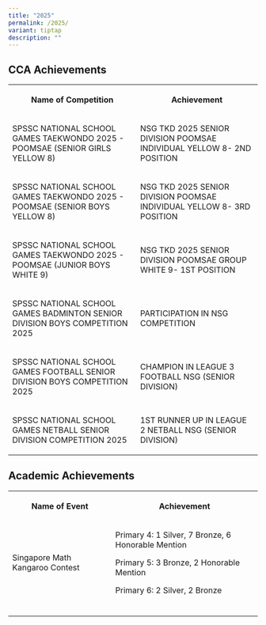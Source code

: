 ```yaml
---
title: "2025"
permalink: /2025/
variant: tiptap
description: ""
---
```

<h2><strong>CCA Achievements</strong></h2>
<table style="minWidth: 50px">
<colgroup>
<col>
<col>
</colgroup>
<tbody>
<tr>
<th rowspan="1" colspan="1">
<p>Name of Competition</p>
</th>
<th rowspan="1" colspan="1">
<p>Achievement</p>
</th>
</tr>
<tr>
<td rowspan="1" colspan="1">
<p>SPSSC NATIONAL SCHOOL GAMES TAEKWONDO 2025 - POOMSAE (SENIOR GIRLS YELLOW
8)</p>
</td>
<td rowspan="1" colspan="1">
<p>NSG TKD 2025 SENIOR DIVISION POOMSAE INDIVIDUAL YELLOW 8- 2ND POSITION</p>
</td>
</tr>
<tr>
<td rowspan="1" colspan="1">
<p>SPSSC NATIONAL SCHOOL GAMES TAEKWONDO 2025 - POOMSAE (SENIOR BOYS YELLOW
8)</p>
</td>
<td rowspan="1" colspan="1">
<p>NSG TKD 2025 SENIOR DIVISION POOMSAE INDIVIDUAL YELLOW 8- 3RD POSITION</p>
</td>
</tr>
<tr>
<td rowspan="1" colspan="1">
<p>SPSSC NATIONAL SCHOOL GAMES TAEKWONDO 2025 - POOMSAE (JUNIOR BOYS WHITE
9)</p>
</td>
<td rowspan="1" colspan="1">
<p>NSG TKD 2025 SENIOR DIVISION POOMSAE GROUP WHITE 9- 1ST POSITION</p>
</td>
</tr>
<tr>
<td rowspan="1" colspan="1">
<p>SPSSC NATIONAL SCHOOL GAMES BADMINTON SENIOR DIVISION BOYS COMPETITION
2025</p>
</td>
<td rowspan="1" colspan="1">
<p>PARTICIPATION IN NSG COMPETITION</p>
</td>
</tr>
<tr>
<td rowspan="1" colspan="1">
<p>SPSSC NATIONAL SCHOOL GAMES FOOTBALL SENIOR DIVISION BOYS COMPETITION
2025</p>
</td>
<td rowspan="1" colspan="1">
<p>CHAMPION IN LEAGUE 3 FOOTBALL NSG (SENIOR DIVISION)</p>
</td>
</tr>
<tr>
<td rowspan="1" colspan="1">
<p>SPSSC NATIONAL SCHOOL GAMES NETBALL SENIOR DIVISION COMPETITION 2025</p>
</td>
<td rowspan="1" colspan="1">
<p>1ST RUNNER UP IN LEAGUE 2 NETBALL NSG (SENIOR DIVISION)</p>
</td>
</tr>
</tbody>
</table>
<h2><strong>Academic Achievements</strong></h2>
<table style="minWidth: 50px">
<colgroup>
<col>
<col>
</colgroup>
<tbody>
<tr>
<th rowspan="1" colspan="1">
<p>Name of Event</p>
</th>
<th rowspan="1" colspan="1">
<p>Achievement</p>
</th>
</tr>
<tr>
<td rowspan="1" colspan="1">
<p>Singapore Math Kangaroo Contest</p>
</td>
<td rowspan="1" colspan="1">
<p>Primary 4: 1 Silver, 7 Bronze, 6 Honorable Mention</p>
<p></p>
<p>Primary 5: 3 Bronze, 2 Honorable Mention</p>
<p></p>
<p>Primary 6: 2 Silver, 2 Bronze</p>
</td>
</tr>
<tr>
<td rowspan="1" colspan="1">
<p></p>
</td>
<td rowspan="1" colspan="1">
<p></p>
</td>
</tr>
</tbody>
</table>
<p></p>